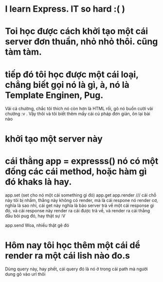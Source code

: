 # I learn Express. IT so hard :( )



# Toi học được cách khởi tạo một cái server đơn thuần, nhỏ nhỏ thôi. cũng tàm tàm. 

# tiếp đó tôi học được một cái loại, chẳng biết gọi nó là gì, à, nó là Template Enginen, Pug. 
Vãi cả chường, chắc tôi thích nó còn hơn là HTML rồi, gõ nó buồn cười vãi chưởng :v 
. Vậy thôi và tôi biết thêm mấy cái cú pháp đơn giản, ôn lại bài nào 

# khởi tạo một server này 
# cái thằng app = expresss()  nó có một đống các cái method, hoặc hàm gì đó khaks là hay. 

app.set (set cho nó một cái something gì đó)
app.get
app.render /// cái chỗ này tôi bị nhầm, thằng này không có render, mà là cái respone nó render cơ, nghĩa là sao nhỉ, cái get này nghĩa là bảo server trả về một cái response gì đó, và cái response này render ra cái được trả về, và render ra cái thằng đầu bòi pug đó, hay thật sự :V 

app.send
Woa, nhiều thật gê đó



# Hôm nay tôi học thêm một cái dể render ra một cái lish nào đo.s 
Dùng query này, 
hay phết, cái query đó là nó ở trong cái path mà người dung gõ vào url thôi